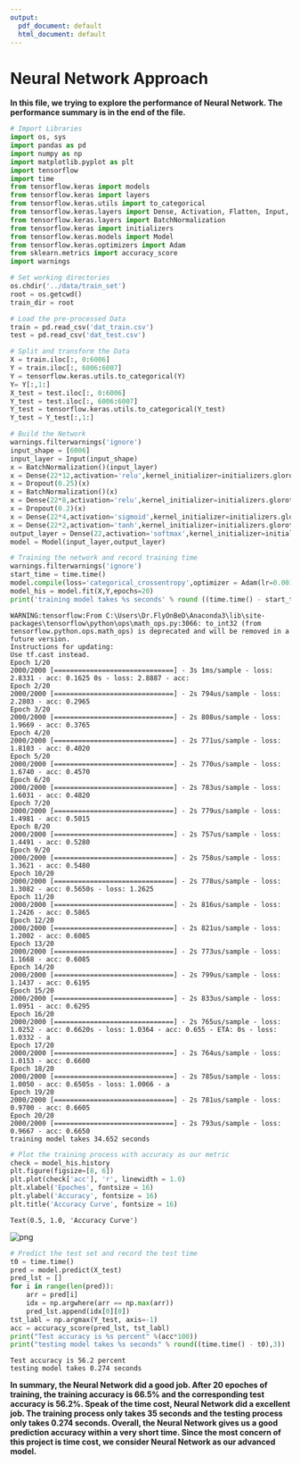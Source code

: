```yaml
---
output:
  pdf_document: default
  html_document: default
---
```


# Neural Network Approach

**In this file, we trying to explore the performance of Neural Network. The performance summary is in the end of the file.** 


```python
# Import Libraries
import os, sys
import pandas as pd
import numpy as np
import matplotlib.pyplot as plt
import tensorflow
import time 
from tensorflow.keras import models
from tensorflow.keras import layers
from tensorflow.keras.utils import to_categorical
from tensorflow.keras.layers import Dense, Activation, Flatten, Input, Dropout
from tensorflow.keras.layers import BatchNormalization
from tensorflow.keras import initializers
from tensorflow.keras.models import Model
from tensorflow.keras.optimizers import Adam
from sklearn.metrics import accuracy_score
import warnings
```


```python
# Set working directories
os.chdir('../data/train_set')
root = os.getcwd()
train_dir = root
```


```python
# Load the pre-processed Data
train = pd.read_csv('dat_train.csv')
test = pd.read_csv('dat_test.csv')
```


```python
# Split and transform the Data
X = train.iloc[:, 0:6006]
Y = train.iloc[:, 6006:6007]
Y = tensorflow.keras.utils.to_categorical(Y)
Y= Y[:,1:]
X_test = test.iloc[:, 0:6006]
Y_test = test.iloc[:, 6006:6007]
Y_test = tensorflow.keras.utils.to_categorical(Y_test)
Y_test = Y_test[:,1:]
```


```python
# Build the Network
warnings.filterwarnings('ignore')
input_shape = [6006]
input_layer = Input(input_shape)
x = BatchNormalization()(input_layer)
x = Dense(22*12,activation='relu',kernel_initializer=initializers.glorot_normal(seed=4))(x)
x = Dropout(0.25)(x)
x = BatchNormalization()(x)
x = Dense(22*8,activation='relu',kernel_initializer=initializers.glorot_normal(seed=4))(x)
x = Dropout(0.2)(x)
x = Dense(22*4,activation='sigmoid',kernel_initializer=initializers.glorot_normal(seed=4))(x)
x = Dense(22*2,activation='tanh',kernel_initializer=initializers.glorot_normal(seed=4))(x)
output_layer = Dense(22,activation='softmax',kernel_initializer=initializers.glorot_normal(seed=4))(x)
model = Model(input_layer,output_layer)
```


```python
# Training the network and record training time
warnings.filterwarnings('ignore')
start_time = time.time()
model.compile(loss='categorical_crossentropy',optimizer = Adam(lr=0.001),metrics=['accuracy'])
model_his = model.fit(X,Y,epochs=20)
print('training model takes %s seconds' % round ((time.time() - start_time), 3))
```

    WARNING:tensorflow:From C:\Users\Dr.FlyOnBeD\Anaconda3\lib\site-packages\tensorflow\python\ops\math_ops.py:3066: to_int32 (from tensorflow.python.ops.math_ops) is deprecated and will be removed in a future version.
    Instructions for updating:
    Use tf.cast instead.
    Epoch 1/20
    2000/2000 [==============================] - 3s 1ms/sample - loss: 2.8331 - acc: 0.1625 0s - loss: 2.8887 - acc: 
    Epoch 2/20
    2000/2000 [==============================] - 2s 794us/sample - loss: 2.2803 - acc: 0.2965
    Epoch 3/20
    2000/2000 [==============================] - 2s 808us/sample - loss: 1.9669 - acc: 0.3765
    Epoch 4/20
    2000/2000 [==============================] - 2s 771us/sample - loss: 1.8103 - acc: 0.4020
    Epoch 5/20
    2000/2000 [==============================] - 2s 770us/sample - loss: 1.6740 - acc: 0.4570
    Epoch 6/20
    2000/2000 [==============================] - 2s 783us/sample - loss: 1.6031 - acc: 0.4820
    Epoch 7/20
    2000/2000 [==============================] - 2s 779us/sample - loss: 1.4981 - acc: 0.5015
    Epoch 8/20
    2000/2000 [==============================] - 2s 757us/sample - loss: 1.4491 - acc: 0.5280
    Epoch 9/20
    2000/2000 [==============================] - 2s 758us/sample - loss: 1.3621 - acc: 0.5480
    Epoch 10/20
    2000/2000 [==============================] - 2s 778us/sample - loss: 1.3082 - acc: 0.5650s - loss: 1.2625 
    Epoch 11/20
    2000/2000 [==============================] - 2s 816us/sample - loss: 1.2426 - acc: 0.5865
    Epoch 12/20
    2000/2000 [==============================] - 2s 821us/sample - loss: 1.2002 - acc: 0.6085
    Epoch 13/20
    2000/2000 [==============================] - 2s 773us/sample - loss: 1.1668 - acc: 0.6085
    Epoch 14/20
    2000/2000 [==============================] - 2s 799us/sample - loss: 1.1437 - acc: 0.6195
    Epoch 15/20
    2000/2000 [==============================] - 2s 833us/sample - loss: 1.0951 - acc: 0.6295
    Epoch 16/20
    2000/2000 [==============================] - 2s 765us/sample - loss: 1.0252 - acc: 0.6620s - loss: 1.0364 - acc: 0.655 - ETA: 0s - loss: 1.0332 - a
    Epoch 17/20
    2000/2000 [==============================] - 2s 764us/sample - loss: 1.0153 - acc: 0.6600
    Epoch 18/20
    2000/2000 [==============================] - 2s 785us/sample - loss: 1.0050 - acc: 0.6505s - loss: 1.0066 - a
    Epoch 19/20
    2000/2000 [==============================] - 2s 781us/sample - loss: 0.9700 - acc: 0.6605
    Epoch 20/20
    2000/2000 [==============================] - 2s 793us/sample - loss: 0.9667 - acc: 0.6650
    training model takes 34.652 seconds
    


```python
# Plot the training process with accuracy as our metric
check = model_his.history
plt.figure(figsize=[8, 6])
plt.plot(check['acc'], 'r', linewidth = 1.0)
plt.xlabel('Epoches', fontsize = 16)
plt.ylabel('Accuracy', fontsize = 16)
plt.title('Accuracy Curve', fontsize = 16)
```




    Text(0.5, 1.0, 'Accuracy Curve')




![png](output_8_1.png)



```python
# Predict the test set and record the test time
t0 = time.time()
pred = model.predict(X_test)
pred_lst = [] 
for i in range(len(pred)):
    arr = pred[i]
    idx = np.argwhere(arr == np.max(arr))
    pred_lst.append(idx[0][0])
tst_labl = np.argmax(Y_test, axis=-1)
acc = accuracy_score(pred_lst, tst_labl)
print("Test accuracy is %s percent" %(acc*100))
print("testing model takes %s seconds" % round((time.time() - t0),3))
```

    Test accuracy is 56.2 percent
    testing model takes 0.274 seconds
    

**In summary, the Neural Network did a good job. After 20 epoches of training, the training accuracy is 66.5% and the corresponding test accuracy is 56.2%. Speak of the time cost, Neural Network did a excellent job. The training process only takes 35 seconds and the testing process only takes 0.274 seconds. Overall, the Neural Network gives us a good prediction accuracy within a very short time. Since the most concern of this project is time cost, we consider Neural Network as our advanced model.**
